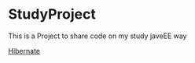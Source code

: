 # StudyProject

This is a Project to share code on my study javeEE way

[Hibernate](https://github.com/LstarXYX/StudyProject/tree/master/hibernate)

